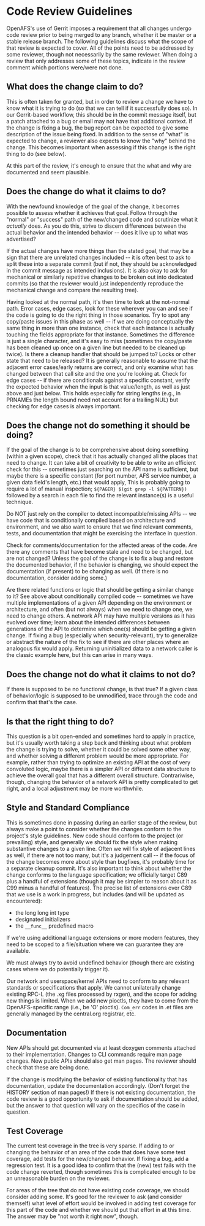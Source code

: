 # Code Review Guidelines

OpenAFS's use of Gerrit imposes a requirement that all changes undergo
code review prior to being merged to any branch, whether it be master or
a stable release branch.  The following guidelines discuss what the
scope of that review is expected to cover.  All of the points need to be
addressed by some reviewer, though not necessarily by the same reviewer.
When doing a review that only addresses some of these topics, indicate
in the review comment which portions were/were not done.

## What does the change claim to do?

This is often taken for granted, but in order to review a change we have
to know what it is trying to do (so that we can tell if it successfully
does so).  In our Gerrit-based workflow, this should be in the commit
message itself, but a patch attached to a bug or email may not have that
additional context.  If the change is fixing a bug, the bug report can
be expected to give some description of the issue being fixed.  In
addition to the sense of "what" is expected to change, a reviewer also
expects to know the "why" behind the change.  This becomes important
when assessing if this change is the right thing to do (see below).

At this part of the review, it's enough to ensure that the what and why
are documented and seem plausible.

## Does the change do what it claims to do?

With the newfound knowledge of the goal of the change, it becomes possible
to assess whether it achieves that goal.  Follow through the "normal" or
"success" path of the new/changed code and scrutinize what it _actually_
does.  As you do this, strive to discern differences between the actual
behavior and the intended behavior -- does it live up to what was
advertised?

If the actual changes have more things than the stated goal, that may be
a sign that there are unrelated changes included -- it is often best to
ask to split these into a separate commit (but if not, they should be
acknowledged in the commit message as intended inclusions).  It is also
okay to ask for mechanical or similarly repetitive changes to be broken
out into dedicated commits (so that the reviewer would just
independently reproduce the mechanical change and compare the resulting
tree).

Having looked at the normal path, it's then time to look at the
not-normal path.  Error cases, edge cases, look for these wherever you
can and see if the code is going to do the right thing in those
scenarios.  Try to spot any copy/paste issues in this phase as well --
if we are doing conceptually the same thing in more than one instance,
check that each instance is actually touching the fields appropriate for
that instance.  Sometimes the difference is just a single character, and
it's easy to miss (sometimes the copy/paste has been cleaned up once on
a given line but needed to be cleaned up twice).  Is there a cleanup
handler that should be jumped to?  Locks or other state that need to be
released?  It is generally reasonable to assume that the adjacent error
cases/early returns are correct, and only examine what has changed
between that call site and the one you're looking at.  Check for edge
cases -- if there are conditionals against a specific constant, verify
the expected behavior when the input is that value/length, as well as
just above and just below.  This holds especially for string lengths
(e.g., in PRNAMEs the length bound need not account for a trailing NUL)
but checking for edge cases is always important.

## Does the change not do something it should be doing?

If the goal of the change is to be comprehensive about doing something
(within a given scope), check that it has actually changed all the
places that need to change.  It can take a bit of creativity to be able
to write an efficient check for this -- sometimes just searching on the
API name is sufficient, but maybe there is a specific constant (for port
number, AFS service number, a given data field's length, etc.) that
would apply,  This is probably going to require a lot of manual
inspection; `${PAGER} $(git grep -l ${PATTERN})` followed by a search in
each file to find the relevant instance(s) is a useful technique.

Do NOT just rely on the compiler to detect incompatible/missing APIs --
we have code that is conditionally compiled based on architecture and
environment, and we also want to ensure that we find relevant comments,
tests, and documentation that might be exercising the interface in
question.

Check for comments/documentation for the affected areas of the code.
Are there any comments that have become stale and need to be changed,
but are not changed?  Unless the goal of the change is to fix a bug and
restore the documented behavior, if the behavior is changing, we should
expect the documentation (if present) to be changing as well.  (If there
is no documentation, consider adding some.)

Are there related functions or logic that should be getting a similar
change to it?  See above about conditionally compiled code -- sometimes
we have multiple implementations of a given API depending on the
environment or architecture, and often (but not always) when we need to
change one, we need to change others.  A network API may have multiple
versions as it has evolved over time; learn about the intended
differences between generations of the API to determine which one(s)
should be getting a given change.  If fixing a bug (especially when
security-relevant), try to generalize or abstract the nature of the fix
to see if there are other places where an analogous fix would apply.
Returning uninitialized data to a network caller is the classic example
here, but this can arise in many ways.

## Does the change not do what it claims to not do?

If there is supposed to be no functional change, is that true?
If a given class of behavior/logic is supposed to be unmodified, trace
through the code and confirm that that's the case.

## Is that the right thing to do?

This question is a bit open-ended and sometimes hard to apply in
practice, but it's usually worth taking a step back and thinking about
what problem the change is trying to solve, whether it could be solved
some other way, and whether solving a different problem would be more
appropriate.  For example, rather than trying to optimize an existing
API at the cost of very convoluted logic, maybe there is a simpler API
or different data structure to achieve the overall goal that has a
different overall structure.  Contrariwise, though, changing the
behavior of a network API is pretty complicated to get right, and a
local adjustment may be more worthwhile.

## Style and Standard Compliance

This is sometimes done in passing during an earlier stage of the review,
but always make a point to consider whether the changes conform to the
project's style guidelines.  New code should conform to the project (or
prevailing) style, and generally we should fix the style when making
substantive changes to a given line.  Often we will fix style of
adjacent lines as well, if there are not too many, but it's a judgement
call -- if the focus of the change becomes more about style than
bugfixes, it's probably time for a separate cleanup commit.  It's also
important to think about whether the change conforms to the language
specification; we officially target C89 plus a handful of extensions
(though it may be simpler to reason about it as C99 minus a handful of
features).  The precise list of extensions over C89 that we use is a
work in progress, but includes (and will be updated as encountered):

- the long long int type
- designated initializers
- the `__func__` predefined macro

If we're using additional language extensions or more modern
features, they need to be scoped to a file/situation where we can
guarantee they are available.

We must always try to avoid undefined behavior (though there are
existing cases where we do potentially trigger it).

Our network and userspace/kernel APIs need to conform to any relevant
standards or specifications that apply.  We cannot unilaterally change
existing RPC-L (the .xg files processed by rxgen), and the scope for
adding new things is limited.  When we add new pioctls, they have to
come from the OpenAFS-specific range (i.e., be 'O' pioctls).  `Com_err`
codes in .et files are generally managed by the central.org registrar,
etc.

## Documentation

New APIs should get documented via at least doxygen comments attached to
their implementation.  Changes to CLI commands require man page changes.
New public APIs should also get man pages.  The reviewer should check
that these are being done.

If the change is modifying the behavior of existing functionality that
has documentation, update the documentation accordingly.  (Don't forget
the HISTORY section of man pages!)  If there is not existing
documentation, the code review is a good opportunity to ask if
documentation should be added, but the answer to that question will vary
on the specifics of the case in question.

## Test Coverage

The current test coverage in the tree is very sparse.  If adding to or
changing the behavior of an area of the code that does have some test
coverage, add tests for the new/changed behavior.  If fixing a bug, add
a regression test.  It is a good idea to confirm that the (new) test
fails with the code change reverted, though sometimes this is
complicated enough to be an unreasonable burden on the reviewer.

For areas of the tree that do not have existing code coverage, we should
consider adding some.  It's good for the reviewer to ask (and consider
themself) what level of effort would be involved in adding test coverage
for this part of the code and whether we should put that effort in at
this time.  The answer may be "not worth it right now", though.

